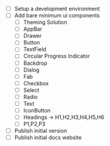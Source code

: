 - [ ] Setup a development environment
- [ ] Add bare minimum ui components
    - [ ] Theming Solution
    - [ ] AppBar
    - [ ] Drawer
    - [ ] Button
    - [ ] TextField
    - [ ] Circular Progress Indicator
    - [ ] Backdrop
    - [ ] Dialog
    - [ ] Fab
    - [ ] Checkbox
    - [ ] Select
    - [ ] Radio
    - [ ] Text
    - [ ] IconButton
    - [ ] Headings -> H1,H2,H3,H4,H5,H6
    - [ ] P1,P2,P3
- [ ] Publish initial version
- [ ] Publish initial docs website